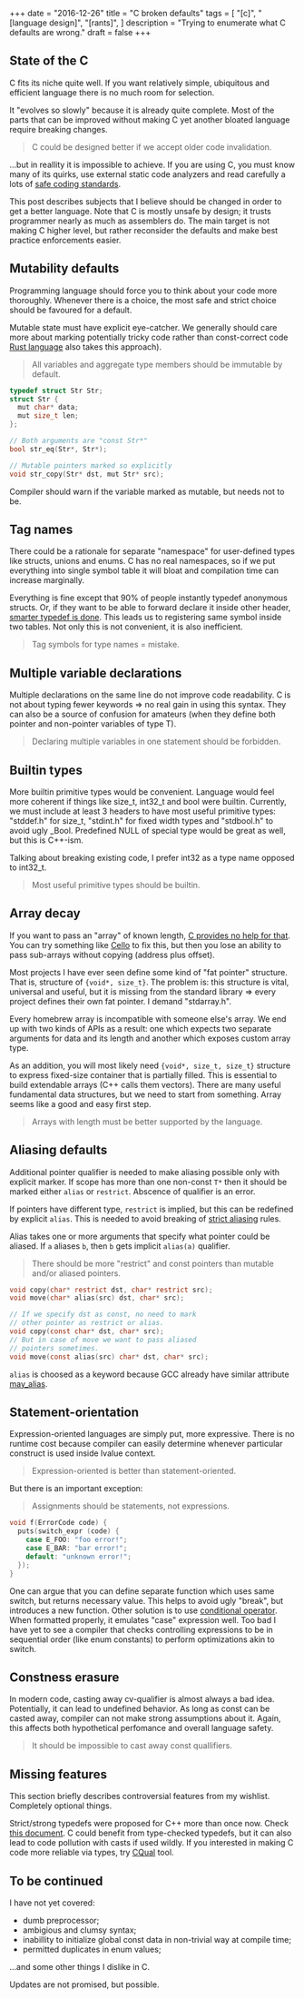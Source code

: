 +++
date = "2016-12-26"
title = "C broken defaults"
tags = [
    "[c]",
    "[language design]",
    "[rants]",
]
description = "Trying to enumerate what C defaults are wrong."
draft = false
+++

## State of the C

C fits its niche quite well.
If you want relatively simple, ubiquitous and efficient language
there is no much room for selection.

It "evolves so slowly" because it is already quite complete.
Most of the parts that can be improved without making C
yet another bloated language require breaking changes.

> C could be designed better if we accept older code invalidation.

...but in reallity it is impossible to achieve.
If you are using C, you must know many of its quirks,
use external static code analyzers and read carefully
a lots of 
[safe coding standards](https://www.securecoding.cert.org/confluence/display/c/SEI+CERT+C+Coding+Standard).

This post describes subjects that I believe should be
changed in order to get a better language.
Note that C is mostly unsafe by design;
it trusts programmer nearly as much as assemblers do.
The main target is not making C higher level, but rather
reconsider the defaults and make best practice enforcements easier.

## Mutability defaults

Programming language should force you to think about
your code more thoroughly. Whenever there is a choice,
the most safe and strict choice should be favoured for a default.

Mutable state must have explicit eye-catcher.
We generally should care more about marking potentially
tricky code rather than const-correct code 
[Rust language](https://www.rust-lang.org) also takes this approach).

> All variables and aggregate type members 
> should be immutable by default.

```c
typedef struct Str Str;
struct Str {
  mut char* data;
  mut size_t len;
};

// Both arguments are "const Str*"
bool str_eq(Str*, Str*); 

// Mutable pointers marked so explicitly
void str_copy(Str* dst, mut Str* src);
```

Compiler should warn if the variable marked as mutable,
but needs not to be. 

## Tag names

There could be a rationale for separate "namespace" for user-defined
types like structs, unions and enums.
C has no real namespaces, so if we put everything into single
symbol table it will bloat and compilation time can increase
marginally. 

Everything is fine except that 90% of people instantly typedef
anonymous structs. Or, if they want to be able to forward
declare it inside other header, 
[smarter typedef is done](http://www.embedded.com/electronics-blogs/programming-pointers/4024450/Tag-vs-Type-Names).
This leads us to registering same symbol inside two tables.
Not only this is not convenient, it is also inefficient.

> Tag symbols for type names = mistake.

## Multiple variable declarations

Multiple declarations on the same line do not improve code readability.
C is not about typing fewer keywords => no real gain in using this syntax.
They can also be a source of confusion for amateurs (when they define
both pointer and non-pointer variables of type T).

> Declaring multiple variables in one statement should be forbidden.

## Builtin types

More builtin primitive types would be convenient.
Language would feel more coherent if things like size_t,
int32_t and bool were builtin.
Currently, we must include at least 3 headers to have most
useful primitive types: "stddef.h" for size_t,
"stdint.h" for fixed width types and "stdbool.h" to
avoid ugly _Bool. Predefined NULL of special type
would be great as well, but this is C++-ism.

Talking about breaking existing code, I prefer int32 as a type name
opposed to int32_t.

> Most useful primitive types should be builtin.

## Array decay

If you want to pass an "array" of known length,
[C provides no help for that](http://www.drdobbs.com/architecture-and-design/cs-biggest-mistake/228701625).
You can try something like [Cello](http://libcello.org/learn/a-fat-pointer-library) 
to fix this, but then you lose an ability
to pass sub-arrays without copying (address plus offset). 

Most projects I have ever seen define some kind of "fat pointer"
structure. That is, structure of `{void*, size_t}`.
The problem is: this structure is vital, universal and useful,
but it is missing from the standard library =>
every project defines their own fat pointer.
I demand "stdarray.h".

Every homebrew array is incompatible with someone else's array. 
We end up with two kinds of APIs as a result:
one which expects two separate arguments
for data and its length and another which exposes custom array type.

As an addition, you will most likely need `{void*, size_t, size_t}` 
structure to express fixed-size container that is partially filled.
This is essential to build extendable arrays (C++ calls them vectors).
There are many useful fundamental data structures, but we need 
to start from something. Array seems like a good and easy first step.

> Arrays with length must be better supported by the language.

## Aliasing defaults

Additional pointer qualifier is needed to make aliasing 
possible only with explicit marker.
If scope has more than one non-const `T*` then it 
should be marked either `alias` or `restrict`.
Abscence of qualifier is an error.

If pointers have different type, `restrict` is 
implied, but this can be redefined by explicit `alias`.
This is needed to avoid breaking of 
[strict aliasing](http://blog.regehr.org/archives/1307) rules.

Alias takes one or more arguments that specify what
pointer could be aliased. If `a` aliases `b`, then
`b` gets implicit `alias(a)` qualifier.

> There should be more "restrict" 
> and const pointers than mutable and/or aliased pointers.

```c
void copy(char* restrict dst, char* restrict src);
void move(char* alias(src) dst, char* src);
```

```c
// If we specify dst as const, no need to mark
// other pointer as restrict or alias.
void copy(const char* dst, char* src);
// But in case of move we want to pass aliased 
// pointers sometimes.
void move(const alias(src) char* dst, char* src);
```

`alias` is choosed as a keyword because GCC already have 
similar attribute 
[may_alias](https://gcc.gnu.org/onlinedocs/gcc-4.0.2/gcc/Type-Attributes.html).

## Statement-orientation

Expression-oriented languages are simply put, more expressive.
There is no runtime cost because compiler can easily determine
whenever particular construct is used inside lvalue context.

> Expression-oriented is better than statement-oriented.

But there is an important exception:

> Assignments should be statements, not expressions.

```c
void f(ErrorCode code) {
  puts(switch_expr (code) {
    case E_FOO: "foo error!";
    case E_BAR: "bar error!";
    default: "unknown error!";
  });
}
```

One can argue that you can define separate function which
uses same switch, but returns necessary value.
This helps to avoid ugly "break", but introduces a new function.
Other solution is to use 
[conditional operator](https://en.wikipedia.org/wiki/%3F).
When formatted properly, it emulates "case" expression well.
Too bad I have yet to see a compiler that checks controlling
expressions to be in sequential order (like enum constants)
to perform optimizations akin to switch.

## Constness erasure

In modern code, casting away cv-qualifier is almost always a bad idea.
Potentially, it can lead to undefined behavior.
As long as const can be casted away, compiler can not make
strong assumptions about it. Again, this affects both hypothetical
perfomance and overall language safety.

> It should be impossible to cast away const quallifiers.

## Missing features

This section briefly describes controversial features
from my wishlist. Completely optional things.

Strict/strong typedefs were proposed for C++ more than once now. 
Check [this document](http://www.open-std.org/jtc1/sc22/wg21/docs/papers/2013/n3515.pdf).
C could benefit from type-checked typedefs,
but it can also lead to code pollution with casts if
used wildly. If you interested in making C code more
reliable via types, try 
[CQual](http://www.cs.umd.edu/~jfoster/cqual/) tool.

## To be continued

I have not yet covered: 

* dumb preprocessor;
* ambigious and clumsy syntax;
* inabillity to initialize global const data in non-trivial way
  at compile time;
* permitted duplicates in enum values;

...and some other things I dislike in C.

Updates are not promised, but possible.

